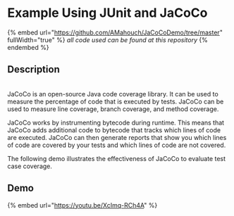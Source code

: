 # Example Using JUnit and JaCoCo

{% embed url="https://github.com/AMahouch/JaCoCoDemo/tree/master" fullWidth="true" %}
_all code used can be found at this repository_
{% endembed %}

## Description

\
JaCoCo is an open-source Java code coverage library. It can be used to measure the percentage of code that is executed by tests. JaCoCo can be used to measure line coverage, branch coverage, and method coverage.

JaCoCo works by instrumenting bytecode during runtime. This means that JaCoCo adds additional code to bytecode that tracks which lines of code are executed. JaCoCo can then generate reports that show you which lines of code are covered by your tests and which lines of code are not covered.

The following demo illustrates the effectiveness of JaCoCo to evaluate test case coverage.

## Demo

{% embed url="https://youtu.be/XcImq-RCh4A" %}



